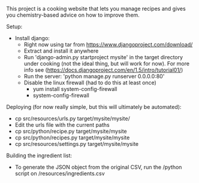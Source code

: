 This project is a cooking website that lets you manage recipes and gives you
chemistry-based advice on how to improve them.


Setup:
- Install django:
  - Right now using tar from https://www.djangoproject.com/download/
  - Extract and install it anywhere
  - Run 'django-admin.py startproject mysite' in the target directory under
     cooking (not the ideal thing, but will work for now). For more info
     see (https://docs.djangoproject.com/en/1.5/intro/tutorial01/)
  - Run the server: 'python manage.py runserver 0.0.0.0:80'
  - Disable the linux firewall (had to do this at least once)
    - yum install system-config-firewall
    - system-config-firewall

Deploying (for now really simple, but this will ultimately be automated):
  - cp src/resources/urls.py target/mysite/mysite/
  - Edit the urls file with the current paths
  - cp src/python/recipe.py target/mysite/mysite
  - cp src/python/recipes.py target/mysite/mysite 
  - cp src/resources/settings.py target/mysite/mysite

Building the ingredient list:
- To generate the JSON object from the original CSV, run the /python script
on /resources/ingredients.csv
